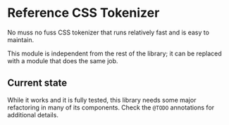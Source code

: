 # Reference CSS Tokenizer

No muss no fuss CSS tokenizer that runs relatively fast and is easy to maintain.

This module is independent from the rest of the library; it can be replaced with a module
that does the same job.

## Current state

While it works and it is fully tested, this library needs some major refactoring in many of
its components. Check the `@TODO` annotations for additional details.
